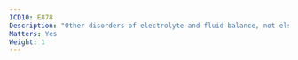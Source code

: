 ```yaml
---
ICD10: E878
Description: "Other disorders of electrolyte and fluid balance, not elsewhere classified"
Matters: Yes
Weight: 1
---
```


